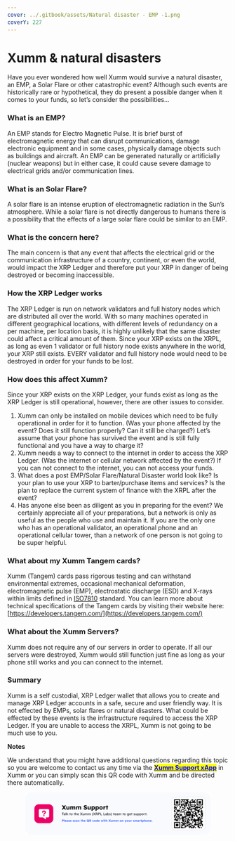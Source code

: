 ```yaml
---
cover: ../.gitbook/assets/Natural disaster - EMP -1.png
coverY: 227
---
```


# Xumm & natural disasters

Have you ever wondered how well Xumm would survive a natural disaster, an EMP, a Solar Flare or other catastrophic event? Although such events are historically rare or hypothetical, they do present a possible danger when it comes to your funds, so let’s consider the possibilities…

### **What is an EMP?**

An EMP stands for Electro Magnetic Pulse. It is brief burst of electromagnetic energy that can disrupt communications, damage electronic equipment and in some cases, physically damage objects such as buildings and aircraft.  An EMP can be generated naturally or artificially (nuclear weapons) but in either case, it could cause severe damage to electrical grids and/or communication lines.

### **What is an Solar Flare?**

A solar flare is an intense eruption of electromagnetic radiation in the Sun’s atmosphere. While a solar flare is not directly dangerous to humans there is a possibility that the effects of a large solar flare could be similar to an EMP.

### **What is the concern here?**

The main concern is that any event that affects the electrical grid or the communication infrastructure of a country, continent, or even the world, would impact the XRP Ledger and therefore put your XRP in danger of being destroyed or becoming inaccessible.

### **How the XRP Ledger works**

The XRP Ledger is run on network validators and full history nodes which are distributed all over the world. With so many machines operated in different geographical locations, with different levels of redundancy on a per machine, per location basis, it is highly unlikely that the same disaster could affect a critical amount of them. Since your XRP exists on the XRPL, as long as even 1 validator or full history node exists anywhere in the world, your XRP still exists.  EVERY validator and full history node would need to be destroyed in order for your funds to be lost.

### **How does this affect Xumm?**

Since your XRP exists on the XRP Ledger, your funds exist as long as the XRP Ledger is still operational, however, there are other issues to consider.

1. Xumm can only be installed on mobile devices which need to be fully operational in order for it to function. (Was your phone affected by the event? Does it still function properly? Can it still be charged?) Let’s assume that your phone has survived the event and is still fully functional and you have a way to charge it?
2. Xumm needs a way to connect to the internet in order to access the XRP Ledger. (Was the internet or cellular network affected by the event?) If you can not connect to the internet, you can not access your funds.
3. What does a post EMP/Solar Flare/Natural Disaster world look like? Is your plan to use your XRP to barter/purchase items and services? Is the plan to replace the current system of finance with the XRPL after the event?
4. Has anyone else been as diligent as you in preparing for the event? We certainly appreciate all of your preparations, but a network is only as useful as the people who use and maintain it. If you are the only one who has an operational validator, an operational phone and an operational cellular tower, than a network of one person is not going to be super helpful.

### **What about my Xumm Tangem cards?**

Xumm (Tangem) cards pass rigorous testing and can withstand environmental extremes, occasional mechanical deformation, electromagnetic pulse (EMP), electrostatic discharge (ESD) and X-rays within limits defined in [ISO7810](https://en.wikipedia.org/wiki/ISO/IEC\_7810) standard.   You can learn more about technical specifications of the Tangem cards by visiting their website here:[https://developers.tangem.com/](https://developers.tangem.com/)

### **What about the Xumm Servers?**

Xumm does not require any of our servers in order to operate. If all our servers were destroyed, Xumm would still function just fine as long as your phone still works and you can connect to the internet.

### **Summary**

Xumm is a self custodial, XRP Ledger wallet that allows you to create and manage XRP Ledger accounts in a safe, secure and user friendly way. It is not effected by EMPs, solar flares or natural disasters. What could be effected by these events is the infrastructure required to access the XRP Ledger. If you are unable to access the XRPL, Xumm is not going to be much use to you.



**Notes**

We understand that you might have additional questions regarding this topic so you are welcome to contact us any time via the [<mark style="color:blue;">**Xumm Support xApp**</mark>](https://xumm.app/detect/xapp:xumm.support?ref=helpcenter) in Xumm or you can simply scan this QR code with Xumm and be directed there automatically.

<figure><img src="../.gitbook/assets/Support banner Xumm.png" alt=""><figcaption></figcaption></figure>
